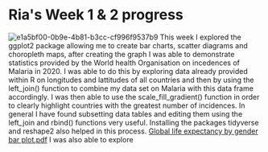 # Ria's Week 1 & 2 progress
![e1a5bf00-0b9e-4b81-b3cc-cf996f9537b9](https://user-images.githubusercontent.com/78815761/179416540-06a8e2d6-3db3-47ea-84c0-3956716938d5.png)
This week I explored the ggplot2 package allowing me to create bar charts, scatter diagrams and choropleth maps, after creating the graph I was able to demonstrate statistics provided by the World health Organisation on incedences of Malaria in 2020. I was able to do this by exploring data already provided within R on longitudes and lattitudes of all countries and then by using the left_join() function to combine my data set on Malaria with this data frame accordingly. I was then able to use the scale_fill_gradient() function in order to clearly highlight countries with the greatest number of incidences. In general I have found subsetting data tables and editing them using the left_join and rbind() functions very useful. Installing the packages tidyverse and reshape2 also helped in this process.
[Global life expectancy by gender bar plot.pdf](https://github.com/zero2ds/In2Research_Ria_Hoondle/files/9128162/Global.life.expectancy.by.gender.bar.plot.pdf)
I was also able to explore 

